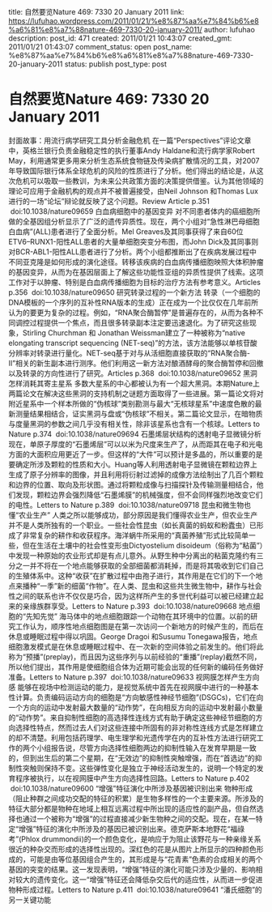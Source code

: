 title: 自然要览Nature 469: 7330 20 January 2011
link: https://lufuhao.wordpress.com/2011/01/21/%e8%87%aa%e7%84%b6%e8%a6%81%e8%a7%88nature-469-7330-20-january-2011/
author: lufuhao
description: 
post_id: 471
created: 2011/01/21 10:43:07
created_gmt: 2011/01/21 01:43:07
comment_status: open
post_name: %e8%87%aa%e7%84%b6%e8%a6%81%e8%a7%88nature-469-7330-20-january-2011
status: publish
post_type: post

# 自然要览Nature 469: 7330 20 January 2011

封面故事：用流行病学研究工具分析金融危机 在一篇“Perspectives”评论文章中，英格兰银行负责金融稳定性的执行董事Andy Haldane和流行病学家Robert May，利用通常更多用来分析生态系统食物链及传染病扩散情况的工具，对2007年导致国际银行体系全球危机的风险的性质进行了分析。他们得出的结论是，从这次危机可以吸取一些教训，为未来公共政策方面的决策提供借鉴。认为其他领域的理论可应用于金融机构的观点并不被普遍接受，由Neil Johnson 和Thomas Lux进行的一场“论坛”辩论就反映了这个问题。Review Article p.351  doi:10.1038/nature09659 白血病细胞中的基因变异 对不同患者体内的癌细胞所做的全基因组分析显示了广泛的遗传异质性。现在，两个小组对“急性淋巴母细胞白血病”(ALL)患者进行了全面分析。Mel Greaves及其同事获得了来自60位ETV6–RUNX1-阳性ALL患者的大量单细胞突变分布图，而John Dick及其同事则对BCR-ABL1-阳性ALL患者进行了分析。两个小组都推断出了在疾病发展过程中不同亚克隆是如何形成的演化途径。转移该疾病的白血病传播细胞映照大体积肿瘤的基因变异，从而为在基因层面上了解这些功能性亚组的异质性提供了线索。这项工作对于以肿瘤、特别是白血病传播细胞为目标的治疗方法有参考意义。Articles p.356  doi:10.1038/nature09650 研究转录过程的一个新方法 转录（一个细胞的DNA模板的一个序列的互补性RNA版本的生成）正在成为一个比仅仅在几年前所认为的要更为复杂的过程。例如，“RNA聚合酶暂停”是普遍存在的，从而为各种不同调控过程提供一个焦点，而且很多转录副本注定要迅速退化。为了研究这些现象，Stirling Churchman 和 Jonathan Weissman建立了一种被称为“native elongating transcript sequencing (NET-seq)”的方法，该方法能够以单核苷酸分辨率对转录进行量化。NET-seq基于对与从活细胞直接获取的“RNA聚合酶-II”相关的新生副本进行测序。他们利用这一新方法对酿酒酵母的聚合酶暂停和回撤以及转录的方向性进行了研究。Articles p.368  doi:10.1038/nature09652 黑洞怎样消耗其寄主星系 多数大星系的中心都被认为有一个超大黑洞。本期Nature上两篇论文在解决这些黑洞的支持机制之谜题方面取得了一些进展。第一篇论文将对附近星系中一个样本所做的“伪核球”类别勘测与最大“无核球星系”中速度色散的最新测量结果相结合，证实黑洞与盘或“伪核球”不相关。第二篇论文显示，在暗物质与度量黑洞的参数之间几乎没有相关性，除非该星系也含有一个核球。Letters to Nature p.374  doi:10.1038/nature09694 石墨烯层状结构的透射电子显微镜分析 现在，单原子厚度的“石墨烯层”可以以米为尺度来生产了，从而距其在电子和光电方面的大面积应用更近了一步。但这样的“大件”可以预计是多晶的，所以重要的是要确定所涉及颗粒的性质和大小。Huang等人利用透射电子显微镜在颗粒边界上生成了原子分辨率的图像，并且利用将衍射过滤掉的成像方法绘制出了几百个颗粒和边界的位置、取向及形状图。通过将颗粒成像与扫描探针及传输测量相结合，他们发现，颗粒边界会强烈降低“石墨烯膜”的机械强度，但不会同样强烈地改变它们的电性。Letters to Nature p.389  doi:10.1038/nature09718 昆虫和微生物也懂“农业生产” 人类之所以能够成功，部分原因是我们懂得农业生产，但农业生产并不是人类所独有的一个职业。一些社会性昆虫（如长真菌的蚂蚁和粉蠹虫）已形成了非常复杂的耕作和收获程序。海洋蜗牛所采用的“真菌养殖”形式比较简单一些，但在生活在土壤中的社会性变形虫Dictyostelium disoideum（俗称为“粘菌”）中发现一种原始的农业形式却是有点儿意外。从野生种中分离出的粘菌克隆约有三分之一并不将在一个地点能够获取的全部细菌都消耗掉，而是将其吸收到它们自己的生殖体系中。这种“收获”在扩散过程中由孢子进行，其作用是在它们的下一个地点来播种“一季”新的细菌“作物”。在人类、昆虫和这些共生微生物中，耕作与社会性之间的联系也许不仅仅是巧合，因为这样所产生的多世代利益可以被已经建立起来的亲缘族群享受。Letters to Nature p.393  doi:10.1038/nature09668 地点细胞的“先知先觉” 海马体中的地点细胞跟踪一个动物在其环境中的位置。以前的研究工作认为，顺序性地点细胞图是在第一次访问一个新地方的时候产生的，而后在休息或睡眠过程中得以巩固。George Dragoi 和Susumu Tonegawa报告，地点细胞激发模式是在休息或睡眠过程中、在一次新的空间体验之前发生的。他们将此称为“预播”(preplay)，而且因为这些序列与以前经验的“重播”(replay)截然不同，所以他们提出，其作用是使细胞组合体为近期可能会出现的任何新的编码任务做好准备。Letters to Nature p.397  doi:10.1038/nature09633 视网膜怎样产生方向感 能够在视场中检测运动的能力，是视觉系统中首先在视网膜中进行的一种基本性计算。负责编码运动方向的细胞是“方向敏感性神经节细胞”(DSGCs)，它们在向一个方向的运动中发射最大数量的“动作势”，在向相反方向的运动中发射最小数量的“动作势”。来自抑制性细胞的高选择性连线方式有助于确定这些神经节细胞的方向选择性特点，然而过去人们对这些连接中所固有的非对称性连线方式是怎样建立的却不清楚。利用包括药理学、电生理学和光遗传学在内的互补性方法进行研究工作的两个小组报告说，尽管方向选择性细胞两边的抑制性输入在发育早期是一致的，但到出生后的第二个星期，在“无效边”的抑制性突触增强，而在“首选边”的抑制性突触则保持不变。这些弹性变化是独立于神经活动发生的，说明一个特定的发育程序被执行，以在视网膜中产生方向选择性回路。Letters to Nature p.402  doi:10.1038/nature09600 “增强”特征演化中所涉及基因被识别出来 物种形成（阻止种群之间成功交配的特征的积累）是生物多样性的一个主要来源。所涉及的特征大部分都是物种在地域上相互远离过程中所出现的适应性的副产品，但自然选择也通过一个被称为“增强”的过程直接减少新生物种之间的交配。现在，在某一特定“增强”特征的演化中所涉及的基因已被识别出来。德克萨斯本地野花“福祿考”(Phlox drummondii)的一个颜色变化，是响应于为阻止该野花与一种亲缘关系很近的种杂交而形成的选择性出现的。深红色的花是从图片上所显示的四种颜色形成的，可能是由等位基因组合产生的，其形成是与“花青素”色素的合成相关的两个基因的突变的结果。这一发现表明，“增强”特征的演化可能只涉及少量的、影响相对较大的遗传变化。这一“增强”特征还会降低杂交后代的适应性，从而进一步促进物种形成过程。Letters to Nature p.411  doi:10.1038/nature09641 “潘氏细胞”的另一关键功能